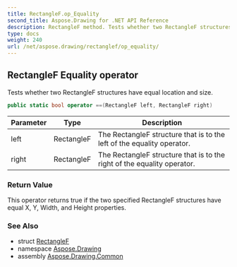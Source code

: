 ```yaml
---
title: RectangleF.op_Equality
second_title: Aspose.Drawing for .NET API Reference
description: RectangleF method. Tests whether two RectangleF structures have equal location and size
type: docs
weight: 240
url: /net/aspose.drawing/rectanglef/op_equality/
---
```

## RectangleF Equality operator

Tests whether two RectangleF structures have equal location and size.

```csharp
public static bool operator ==(RectangleF left, RectangleF right)
```

| Parameter | Type | Description |
| --- | --- | --- |
| left | RectangleF | The RectangleF structure that is to the left of the equality operator. |
| right | RectangleF | The RectangleF structure that is to the right of the equality operator. |

### Return Value

This operator returns true if the two specified RectangleF structures have equal X, Y, Width, and Height properties.

### See Also

* struct [RectangleF](../)
* namespace [Aspose.Drawing](../../rectanglef/)
* assembly [Aspose.Drawing.Common](../../../)


